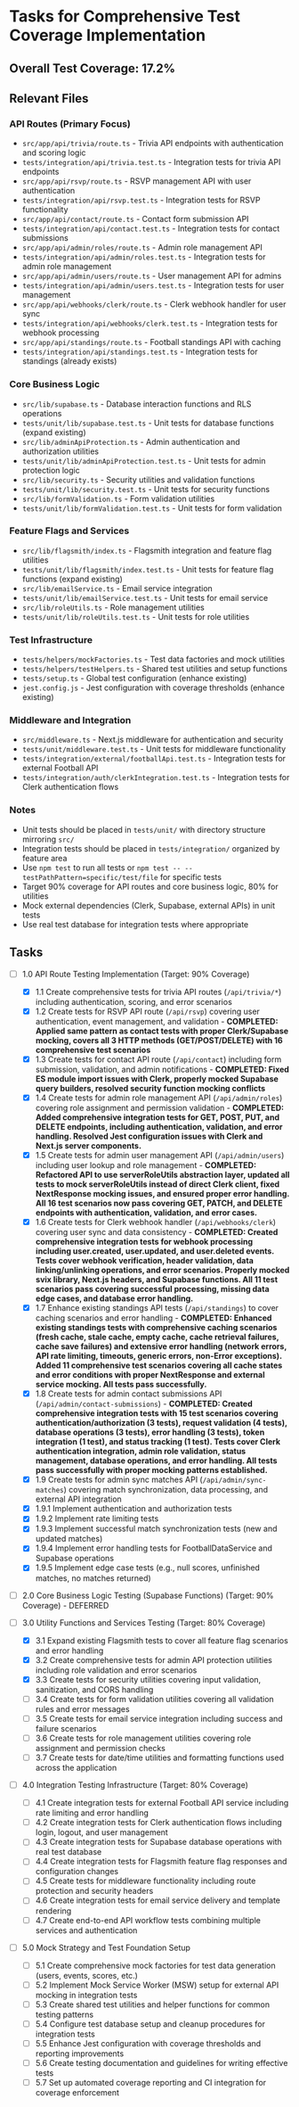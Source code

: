 # Tasks for Comprehensive Test Coverage Implementation

## Overall Test Coverage: 17.2%

## Relevant Files

### API Routes (Primary Focus)
- `src/app/api/trivia/route.ts` - Trivia API endpoints with authentication and scoring logic
- `tests/integration/api/trivia.test.ts` - Integration tests for trivia API endpoints
- `src/app/api/rsvp/route.ts` - RSVP management API with user authentication
- `tests/integration/api/rsvp.test.ts` - Integration tests for RSVP functionality
- `src/app/api/contact/route.ts` - Contact form submission API
- `tests/integration/api/contact.test.ts` - Integration tests for contact submissions
- `src/app/api/admin/roles/route.ts` - Admin role management API
- `tests/integration/api/admin/roles.test.ts` - Integration tests for admin role management
- `src/app/api/admin/users/route.ts` - User management API for admins
- `tests/integration/api/admin/users.test.ts` - Integration tests for user management
- `src/app/api/webhooks/clerk/route.ts` - Clerk webhook handler for user sync
- `tests/integration/api/webhooks/clerk.test.ts` - Integration tests for webhook processing
- `src/app/api/standings/route.ts` - Football standings API with caching
- `tests/integration/api/standings.test.ts` - Integration tests for standings (already exists)

### Core Business Logic
- `src/lib/supabase.ts` - Database interaction functions and RLS operations
- `tests/unit/lib/supabase.test.ts` - Unit tests for database functions (expand existing)
- `src/lib/adminApiProtection.ts` - Admin authentication and authorization utilities
- `tests/unit/lib/adminApiProtection.test.ts` - Unit tests for admin protection logic
- `src/lib/security.ts` - Security utilities and validation functions
- `tests/unit/lib/security.test.ts` - Unit tests for security functions
- `src/lib/formValidation.ts` - Form validation utilities
- `tests/unit/lib/formValidation.test.ts` - Unit tests for form validation

### Feature Flags and Services
- `src/lib/flagsmith/index.ts` - Flagsmith integration and feature flag utilities
- `tests/unit/lib/flagsmith/index.test.ts` - Unit tests for feature flag functions (expand existing)
- `src/lib/emailService.ts` - Email service integration
- `tests/unit/lib/emailService.test.ts` - Unit tests for email service
- `src/lib/roleUtils.ts` - Role management utilities
- `tests/unit/lib/roleUtils.test.ts` - Unit tests for role utilities

### Test Infrastructure
- `tests/helpers/mockFactories.ts` - Test data factories and mock utilities
- `tests/helpers/testHelpers.ts` - Shared test utilities and setup functions
- `tests/setup.ts` - Global test configuration (enhance existing)
- `jest.config.js` - Jest configuration with coverage thresholds (enhance existing)

### Middleware and Integration
- `src/middleware.ts` - Next.js middleware for authentication and security
- `tests/unit/middleware.test.ts` - Unit tests for middleware functionality
- `tests/integration/external/footballApi.test.ts` - Integration tests for external Football API
- `tests/integration/auth/clerkIntegration.test.ts` - Integration tests for Clerk authentication flows

### Notes

- Unit tests should be placed in `tests/unit/` with directory structure mirroring `src/`
- Integration tests should be placed in `tests/integration/` organized by feature area
- Use `npm test` to run all tests or `npm test -- --testPathPattern=specific/test/file` for specific tests
- Target 90% coverage for API routes and core business logic, 80% for utilities
- Mock external dependencies (Clerk, Supabase, external APIs) in unit tests
- Use real test database for integration tests where appropriate

## Tasks

- [ ] 1.0 API Route Testing Implementation (Target: 90% Coverage)
  - [x] 1.1 Create comprehensive tests for trivia API routes (`/api/trivia/*`) including authentication, scoring, and error scenarios
  - [x] 1.2 Create tests for RSVP API route (`/api/rsvp`) covering user authentication, event management, and validation - **COMPLETED: Applied same pattern as contact tests with proper Clerk/Supabase mocking, covers all 3 HTTP methods (GET/POST/DELETE) with 16 comprehensive test scenarios**
  - [x] 1.3 Create tests for contact API route (`/api/contact`) including form submission, validation, and admin notifications - **COMPLETED: Fixed ES module import issues with Clerk, properly mocked Supabase query builders, resolved security function mocking conflicts**
  - [x] 1.4 Create tests for admin role management API (`/api/admin/roles`) covering role assignment and permission validation - **COMPLETED: Added comprehensive integration tests for GET, POST, PUT, and DELETE endpoints, including authentication, validation, and error handling. Resolved Jest configuration issues with Clerk and Next.js server components.**
  - [x] 1.5 Create tests for admin user management API (`/api/admin/users`) including user lookup and role management - **COMPLETED: Refactored API to use serverRoleUtils abstraction layer, updated all tests to mock serverRoleUtils instead of direct Clerk client, fixed NextResponse mocking issues, and ensured proper error handling. All 16 test scenarios now pass covering GET, PATCH, and DELETE endpoints with authentication, validation, and error cases.**
  - [x] 1.6 Create tests for Clerk webhook handler (`/api/webhooks/clerk`) covering user sync and data consistency - **COMPLETED: Created comprehensive integration tests for webhook processing including user.created, user.updated, and user.deleted events. Tests cover webhook verification, header validation, data linking/unlinking operations, and error scenarios. Properly mocked svix library, Next.js headers, and Supabase functions. All 11 test scenarios pass covering successful processing, missing data edge cases, and database error handling.**
  - [x] 1.7 Enhance existing standings API tests (`/api/standings`) to cover caching scenarios and error handling - **COMPLETED: Enhanced existing standings tests with comprehensive caching scenarios (fresh cache, stale cache, empty cache, cache retrieval failures, cache save failures) and extensive error handling (network errors, API rate limiting, timeouts, generic errors, non-Error exceptions). Added 11 comprehensive test scenarios covering all cache states and error conditions with proper NextResponse and external service mocking. All tests pass successfully.**
  - [x] 1.8 Create tests for admin contact submissions API (`/api/admin/contact-submissions`) - **COMPLETED: Created comprehensive integration tests with 15 test scenarios covering authentication/authorization (3 tests), request validation (4 tests), database operations (3 tests), error handling (3 tests), token integration (1 test), and status tracking (1 test). Tests cover Clerk authentication integration, admin role validation, status management, database operations, and error handling. All tests pass successfully with proper mocking patterns established.**
  - [x] 1.9 Create tests for admin sync matches API (`/api/admin/sync-matches`) covering match synchronization, data processing, and external API integration
  - [x] 1.9.1 Implement authentication and authorization tests
  - [x] 1.9.2 Implement rate limiting tests
  - [x] 1.9.3 Implement successful match synchronization tests (new and updated matches)
  - [x] 1.9.4 Implement error handling tests for FootballDataService and Supabase operations
  - [x] 1.9.5 Implement edge case tests (e.g., null scores, unfinished matches, no matches returned)

- [ ] 2.0 Core Business Logic Testing (Supabase Functions) (Target: 90% Coverage) - DEFERRED

- [ ] 3.0 Utility Functions and Services Testing (Target: 80% Coverage)
  - [x] 3.1 Expand existing Flagsmith tests to cover all feature flag scenarios and error handling
  - [x] 3.2 Create comprehensive tests for admin API protection utilities including role validation and error scenarios
  - [x] 3.3 Create tests for security utilities covering input validation, sanitization, and CORS handling
  - [ ] 3.4 Create tests for form validation utilities covering all validation rules and error messages
  - [ ] 3.5 Create tests for email service integration including success and failure scenarios
  - [ ] 3.6 Create tests for role management utilities covering role assignment and permission checks
  - [ ] 3.7 Create tests for date/time utilities and formatting functions used across the application

- [ ] 4.0 Integration Testing Infrastructure (Target: 80% Coverage)
  - [ ] 4.1 Create integration tests for external Football API service including rate limiting and error handling
  - [ ] 4.2 Create integration tests for Clerk authentication flows including login, logout, and user management
  - [ ] 4.3 Create integration tests for Supabase database operations with real test database
  - [ ] 4.4 Create integration tests for Flagsmith feature flag responses and configuration changes
  - [ ] 4.5 Create tests for middleware functionality including route protection and security headers
  - [ ] 4.6 Create integration tests for email service delivery and template rendering
  - [ ] 4.7 Create end-to-end API workflow tests combining multiple services and authentication

- [ ] 5.0 Mock Strategy and Test Foundation Setup
  - [ ] 5.1 Create comprehensive mock factories for test data generation (users, events, scores, etc.)
  - [ ] 5.2 Implement Mock Service Worker (MSW) setup for external API mocking in integration tests
  - [ ] 5.3 Create shared test utilities and helper functions for common testing patterns
  - [ ] 5.4 Configure test database setup and cleanup procedures for integration tests
  - [ ] 5.5 Enhance Jest configuration with coverage thresholds and reporting improvements
  - [ ] 5.6 Create testing documentation and guidelines for writing effective tests
  - [ ] 5.7 Set up automated coverage reporting and CI integration for coverage enforcement
